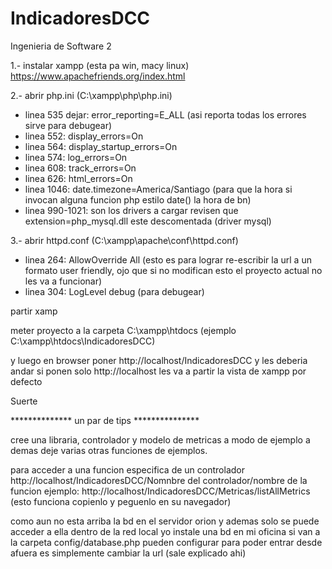 # IndicadoresDCC
Ingenieria de Software 2

1.- instalar xampp (esta pa win, macy linux)
https://www.apachefriends.org/index.html

2.- abrir php.ini (C:\xampp\php\php.ini)
* linea 535 dejar: error_reporting=E_ALL (asi reporta todas los errores sirve para debugear)
* linea 552: display_errors=On
* linea 564: display_startup_errors=On
* linea 574: log_errors=On
* linea 608: track_errors=On
* linea 626: html_errors=On
* linea 1046: date.timezone=America/Santiago (para que la hora si invocan alguna funcion php estilo date() la hora de bn)
* linea 990-1021: son los drivers a cargar revisen que extension=php_mysql.dll este descomentada (driver mysql)

3.- abrir httpd.conf (C:\xampp\apache\conf\httpd.conf)
* linea 264: AllowOverride All (esto es para lograr re-escribir la url a un formato user friendly, ojo que si no modifican esto el proyecto actual no les va a funcionar)
* linea 304: LogLevel debug (para debugear)

partir xamp

meter proyecto a la carpeta C:\xampp\htdocs (ejemplo C:\xampp\htdocs\IndicadoresDCC)

y luego en browser poner http://localhost/IndicadoresDCC y les deberia andar
si ponen solo http://localhost les va a partir la vista de xampp por defecto

Suerte



************** un par de tips ***************

cree una libraria, controlador y modelo de metricas a modo de ejemplo a demas deje varias otras funciones de ejemplos.


para acceder a una funcion especifica de un controlador
http://localhost/IndicadoresDCC/Nomnbre del controlador/nombre de la funcion
ejemplo:
http://localhost/IndicadoresDCC/Metricas/listAllMetrics (esto funciona copienlo y peguenlo en su navegador)

como aun no esta arriba la bd en el servidor orion y ademas solo se puede acceder a ella dentro de la red local
yo instale una bd en mi oficina si van a la carpeta config/database.php pueden configurar para poder entrar desde afuera
es simplemente cambiar la url (sale explicado ahi)

